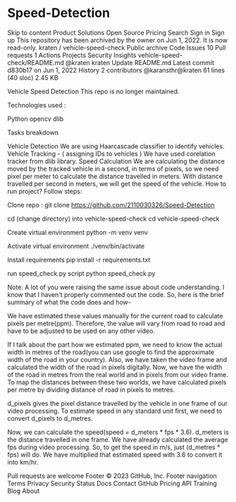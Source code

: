 # Speed-Detection
Skip to content
Product
Solutions
Open Source
Pricing
Search
Sign in
Sign up
This repository has been archived by the owner on Jun 1, 2022. It is now read-only.
kraten
/
vehicle-speed-check
Public archive
Code
Issues
10
Pull requests
1
Actions
Projects
Security
Insights
vehicle-speed-check/README.md
@kraten
kraten Update README.md
Latest commit d830b17 on Jun 1, 2022
 History
 2 contributors
@karansthr@kraten
61 lines (40 sloc)  2.45 KB

Vehicle Speed Detection
This repo is no longer maintained.


Technologies used :

Python
opencv
dlib

Tasks breakdown

Vehicle Detection
We are using Haarcascade classifier to identify vehicles.
Vehicle Tracking - ( assigning IDs to vehicles )
We have used corelation tracker from dlib library.
Speed Calculation
We are calculating the distance moved by the tracked vehicle in a second, in terms of pixels, so we need pixel per meter to calculate the distance travelled in meters.
With distance travelled per second in meters, we will get the speed of the vehicle.
How to run project?
Follow steps:

Clone repo : git clone https://github.com/2110030326/Speed-Detection

cd (change directory) into vehicle-speed-check cd vehicle-speed-check

Create virtual environment python -m venv venv

Activate virtual environment ./venv/bin/activate

Install requirements pip install  -r requirements.txt

run speed_check.py script python speed_check.py

Note:
A lot of you were raising the same issue about code understanding. I know that I haven't properly commented out the code. So, here is the brief summary of what the code does and how-

We have estimated these values manually for the current road to calculate pixels per metre(ppm). Therefore, the value will vary from road to road and have to be adjusted to be used on any other video.

If I talk about the part how we estimated ppm, we need to know the actual width in metres of the road(you can use google to find the approximate width of the road in your country). Also, we have taken the video frame and calculated the width of the road in pixels digitally. Now, we have the width of the road in metres from the real world and in pixels from our video frame. To map the distances between these two worlds, we have calculated pixels per metre by dividing distance of road in pixels to metres.

d_pixels gives the pixel distance travelled by the vehicle in one frame of our video processing. To estimate speed in any standard unit first, we need to convert d_pixels to d_metres.

Now, we can calculate the speed(speed = d_meters * fps * 3.6). d_meters is the distance travelled in one frame. We have already calculated the average fps during video processing. So, to get the speed in m/s, just (d_metres * fps) will do. We have multiplied that estimated speed with 3.6 to convert it into km/hr.

Pull requests are welcome
Footer
© 2023 GitHub, Inc.
Footer navigation
Terms
Privacy
Security
Status
Docs
Contact GitHub
Pricing
API
Training
Blog
About
